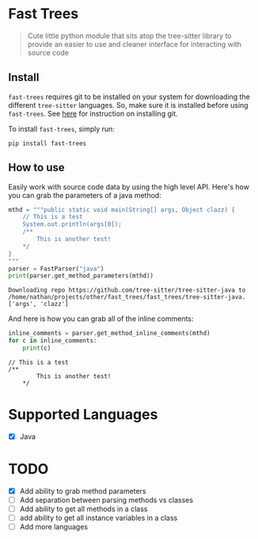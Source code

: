 # Fast Trees
> Cute little python module that sits atop the tree-sitter library to provide an easier to use and cleaner interface for interacting with source code


## Install

`fast-trees` requires git to be installed on your system for downloading the different `tree-sitter` languages. So, make sure it is installed before using `fast-trees`. See [here](https://git-scm.com/book/en/v2/Getting-Started-Installing-Git) for instruction on installing git.

To install `fast-trees`, simply run:

`pip install fast-trees`

## How to use

Easily work with source code data by using the high level API. Here's how you can grab the parameters of a java method:

```python
mthd = """public static void main(String[] args, Object clazz) {
    // This is a test
    System.out.println(args[0]);
    /**
        This is another test!
    */
}
"""
parser = FastParser("java")
print(parser.get_method_parameters(mthd))
```

    Downloading repo https://github.com/tree-sitter/tree-sitter-java to /home/nathan/projects/other/fast_trees/fast_trees/tree-sitter-java.
    ['args', 'clazz']


And here is how you can grab all of the inline comments:

```python
inline_comments = parser.get_method_inline_comments(mthd)
for c in inline_comments:
    print(c)
```

    // This is a test
    /**
            This is another test!
        */


# Supported Languages
- [x] Java

# TODO

- [x] Add ability to grab method parameters
- [ ] Add separation between parsing methods vs classes
- [ ] Add ability to get all methods in a class
- [ ] add ability to get all instance variables in a class
- [ ] Add more languages
